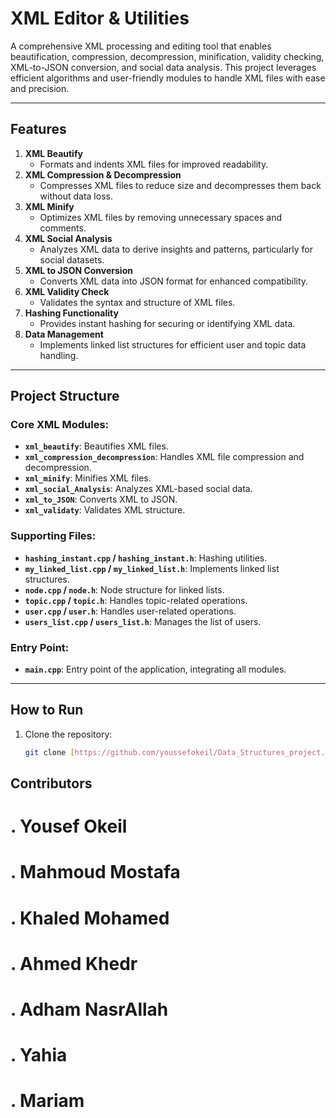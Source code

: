 # **XML Editor & Utilities**

A comprehensive XML processing and editing tool that enables beautification, compression, decompression, minification, validity checking, XML-to-JSON conversion, and social data analysis. This project leverages efficient algorithms and user-friendly modules to handle XML files with ease and precision.

---

## **Features**
1. **XML Beautify**
   - Formats and indents XML files for improved readability.
2. **XML Compression & Decompression**
   - Compresses XML files to reduce size and decompresses them back without data loss.
3. **XML Minify**
   - Optimizes XML files by removing unnecessary spaces and comments.
4. **XML Social Analysis**
   - Analyzes XML data to derive insights and patterns, particularly for social datasets.
5. **XML to JSON Conversion**
   - Converts XML data into JSON format for enhanced compatibility.
6. **XML Validity Check**
   - Validates the syntax and structure of XML files.
7. **Hashing Functionality**
   - Provides instant hashing for securing or identifying XML data.
8. **Data Management**
   - Implements linked list structures for efficient user and topic data handling.

---

## **Project Structure**
### Core XML Modules:
- **`xml_beautify`**: Beautifies XML files.
- **`xml_compression_decompression`**: Handles XML file compression and decompression.
- **`xml_minify`**: Minifies XML files.
- **`xml_social_Analysis`**: Analyzes XML-based social data.
- **`xml_to_JSON`**: Converts XML to JSON.
- **`xml_validaty`**: Validates XML structure.

### Supporting Files:
- **`hashing_instant.cpp` / `hashing_instant.h`**: Hashing utilities.
- **`my_linked_list.cpp` / `my_linked_list.h`**: Implements linked list structures.
- **`node.cpp` / `node.h`**: Node structure for linked lists.
- **`topic.cpp` / `topic.h`**: Handles topic-related operations.
- **`user.cpp` / `user.h`**: Handles user-related operations.
- **`users_list.cpp` / `users_list.h`**: Manages the list of users.

### Entry Point:
- **`main.cpp`**: Entry point of the application, integrating all modules.

---

## **How to Run**
1. Clone the repository:
   ```bash
   git clone [https://github.com/youssefokeil/Data_Structures_project.git]
## Contributors
# . Yousef Okeil
# . Mahmoud Mostafa
# . Khaled Mohamed
# . Ahmed Khedr
# . Adham NasrAllah
# . Yahia
# . Mariam
